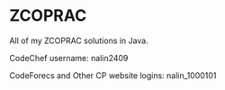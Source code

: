 # ZCOPRAC
All of my ZCOPRAC solutions in Java.

CodeChef username: nalin2409

CodeForecs and Other CP website logins: nalin_1000101
